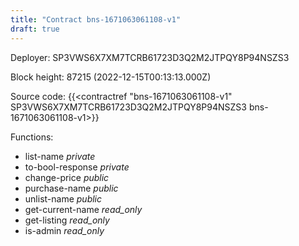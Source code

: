 ```yaml
---
title: "Contract bns-1671063061108-v1"
draft: true
---
```

Deployer: SP3VWS6X7XM7TCRB61723D3Q2M2JTPQY8P94NSZS3


 



Block height: 87215 (2022-12-15T00:13:13.000Z)

Source code: {{<contractref "bns-1671063061108-v1" SP3VWS6X7XM7TCRB61723D3Q2M2JTPQY8P94NSZS3 bns-1671063061108-v1>}}

Functions:

* list-name _private_
* to-bool-response _private_
* change-price _public_
* purchase-name _public_
* unlist-name _public_
* get-current-name _read_only_
* get-listing _read_only_
* is-admin _read_only_
